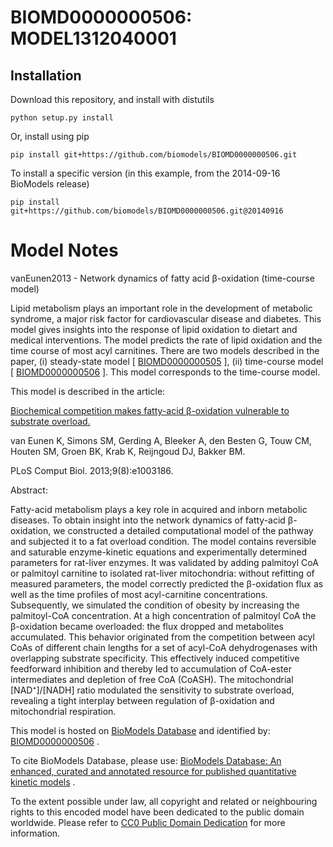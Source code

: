 # BIOMD0000000506: MODEL1312040001

## Installation

Download this repository, and install with distutils

`python setup.py install`

Or, install using pip

`pip install git+https://github.com/biomodels/BIOMD0000000506.git`

To install a specific version (in this example, from the 2014-09-16 BioModels release)

`pip install git+https://github.com/biomodels/BIOMD0000000506.git@20140916`


# Model Notes


vanEunen2013 - Network dynamics of fatty acid β-oxidation (time-course model)

Lipid metabolism plays an important role in the development of metabolic
syndrome, a major risk factor for cardiovascular disease and diabetes. This
model gives insights into the response of lipid oxidation to dietart and
medical interventions. The model predicts the rate of lipid oxidation and the
time course of most acyl carnitines. There are two models described in the
paper, (i) steady-state model [
[BIOMD0000000505](http://identifiers.org/biomodels.db/BIOMD0000000505) ], (ii)
time-course model [
[BIOMD0000000506](http://identifiers.org/biomodels.db/BIOMD0000000506) ]. This
model corresponds to the time-course model.

This model is described in the article:

[Biochemical competition makes fatty-acid β-oxidation vulnerable to substrate
overload.](http://identifiers.org/pubmed/23966849)

van Eunen K, Simons SM, Gerding A, Bleeker A, den Besten G, Touw CM, Houten
SM, Groen BK, Krab K, Reijngoud DJ, Bakker BM.

PLoS Comput Biol. 2013;9(8):e1003186.

Abstract:

Fatty-acid metabolism plays a key role in acquired and inborn metabolic
diseases. To obtain insight into the network dynamics of fatty-acid
β-oxidation, we constructed a detailed computational model of the pathway and
subjected it to a fat overload condition. The model contains reversible and
saturable enzyme-kinetic equations and experimentally determined parameters
for rat-liver enzymes. It was validated by adding palmitoyl CoA or palmitoyl
carnitine to isolated rat-liver mitochondria: without refitting of measured
parameters, the model correctly predicted the β-oxidation flux as well as the
time profiles of most acyl-carnitine concentrations. Subsequently, we
simulated the condition of obesity by increasing the palmitoyl-CoA
concentration. At a high concentration of palmitoyl CoA the β-oxidation became
overloaded: the flux dropped and metabolites accumulated. This behavior
originated from the competition between acyl CoAs of different chain lengths
for a set of acyl-CoA dehydrogenases with overlapping substrate specificity.
This effectively induced competitive feedforward inhibition and thereby led to
accumulation of CoA-ester intermediates and depletion of free CoA (CoASH). The
mitochondrial [NAD⁺]/[NADH] ratio modulated the sensitivity to substrate
overload, revealing a tight interplay between regulation of β-oxidation and
mitochondrial respiration.

This model is hosted on [BioModels Database](http://www.ebi.ac.uk/biomodels/)
and identified by:
[BIOMD0000000506](http://identifiers.org/biomodels.db/BIOMD0000000506) .

To cite BioModels Database, please use: [BioModels Database: An enhanced,
curated and annotated resource for published quantitative kinetic
models](http://identifiers.org/pubmed/20587024) .

To the extent possible under law, all copyright and related or neighbouring
rights to this encoded model have been dedicated to the public domain
worldwide. Please refer to [CC0 Public Domain
Dedication](http://creativecommons.org/publicdomain/zero/1.0/) for more
information.


